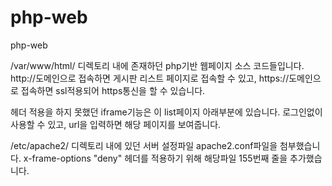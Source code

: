 # php-web
php-web

/var/www/html/ 디렉토리 내에 존재하던 php기반 웹페이지 소스 코드들입니다.
http://도메인으로 접속하면 게시판 리스트 페이지로 접속할 수 있고, https://도메인으로 접속하면 ssl적용되어 https통신을 할 수 있습니다.

헤더 적용을 하지 못했던 iframe기능은 이 list페이지 아래부분에 있습니다. 
로그인없이 사용할 수 있고, url을 입력하면 해당 페이지를 보여줍니다.

/etc/apache2/ 디렉토리 내에 있던 서버 설정파일 apache2.conf파일을 첨부했습니다. 
x-frame-options "deny" 헤더를 적용하기 위해 해당파일 155번째 줄을 추가했습니다.
